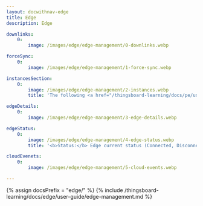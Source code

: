 ```yaml
---
layout: docwithnav-edge
title: Edge 
description: Edge 

downlinks:
    0:
        image: /images/edge/edge-management/0-downlinks.webp

forceSync:
    0:
        image: /images/edge/edge-management/1-force-sync.webp

instancesSection:
    0:
        image: /images/edge/edge-management/2-instances.webp
        title: 'The following <a href="/thingsboard-learning/docs/pe/user-guide/entities-and-relations/" target="_blank">entities</a> and events can be managed: <ul><li><b>Make edge public:</b> The edge and all its data will be accessible by others.</li><li><b>Assign to customer:</b> Link a specific customer entity to the Edge instance.</li><li><b>Make edge private:</b> The edge and all its data will not be accessible by others.</li><li><b>Manage assets:</b> Monitor and control assets (e.g., buildings, equipment, or other entities) at the Edge. </li><li><b>Manage devices:</b> Administer devices that are managed by the Edge.</li><li><b>Manage entity views:</b> Manage filtered views of entities (e.g., devices or assets) at the Edge to display specific subsets of data or contextual information. Read more about the Entity views in <a href="/thingsboard-learning/docs/user-guide/entity-views/" target="_blank">this article</a>.</li><li><b>Manage dashboards:</b> Customize, and manage dashboards at the Edge.</li><li><b>Manage rule chains:</b> Create, configure, and manage rule chains specifically for the Edge.</li><li><b>Delete:</b> Remove the Edge and all related data.</li></ul>'

edgeDetails:
    0:
        image: /images/edge/edge-management/3-edge-details.webp

edgeStatus:
    0:
        image: /images/edge/edge-management/4-edge-status.webp
        title: '<b>Status:</b> Edge current status (Connected, Disconnected).<li><b>Name:</b> The name of the current Edge instance.</li><li><b>ID:</b> The identification code of the current Edge instance.</li><li><b>Type:</b> The "default" Edge type is by design.</li><li><b>Routing Key:</b> The Edge key used to install the instance.</li><li><b>Last time connected to/disconnected from cloud:</b> The date and time the instance is connected to/disconnected from Cloud. Displayed in a format YYYY-MM-DD H:Min:Sec.</li>'

cloudEvenets:
    0:
        image: /images/edge/edge-management/5-cloud-events.webp

---
```


{% assign docsPrefix = "edge/" %}
{% include /thingsboard-learning/docs/edge/user-guide/edge-management.md %}
